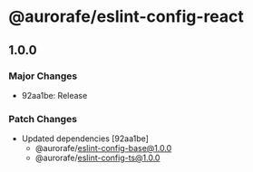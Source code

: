 # @aurorafe/eslint-config-react

## 1.0.0

### Major Changes

- 92aa1be: Release

### Patch Changes

- Updated dependencies [92aa1be]
  - @aurorafe/eslint-config-base@1.0.0
  - @aurorafe/eslint-config-ts@1.0.0
